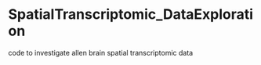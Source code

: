 # SpatialTranscriptomic_DataExploration
code to investigate allen brain spatial transcriptomic data
